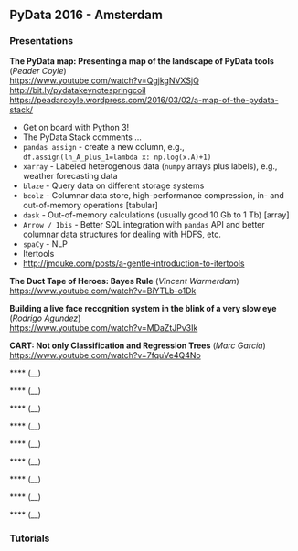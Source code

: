 ## PyData 2016 - Amsterdam

### Presentations


**The PyData map: Presenting a map of the landscape of PyData tools** (_Peader Coyle_)
<br/>https://www.youtube.com/watch?v=QgjkgNVXSjQ
<br/>http://bit.ly/pydatakeynotespringcoil
<br/>https://peadarcoyle.wordpress.com/2016/03/02/a-map-of-the-pydata-stack/

- Get on board with Python 3!
- The PyData Stack comments ...
 - `pandas assign` - create a new column, e.g., `df.assign(ln_A_plus_1=lambda x: np.log(x.A)+1)`
 - `xarray` - Labeled heterogenous data (`numpy` arrays plus labels), e.g., weather forecasting data
 - `blaze` - Query data on different storage systems
 - `bcolz` - Columnar data store, high-performance compression, in- and out-of-memory operations [tabular]
 - `dask` - Out-of-memory calculations (usually good 10 Gb to 1 Tb) [array]
 - `Arrow / Ibis` - Better SQL integration with `pandas` API and better columnar data structures for dealing with HDFS, etc.
 - `spaCy` - NLP
- Itertools
 - http://jmduke.com/posts/a-gentle-introduction-to-itertools
 
**The Duct Tape of Heroes: Bayes Rule** (_Vincent Warmerdam_)
<br/>https://www.youtube.com/watch?v=BiYTLb-o1Dk

**Building a live face recognition system in the blink of a very slow eye** (_Rodrigo Agundez_)
<br/>https://www.youtube.com/watch?v=MDaZtJPv3Ik

**CART: Not only Classification and Regression Trees** (_Marc Garcia_)
<br/>https://www.youtube.com/watch?v=7fquVe4Q4No

**** (__)
<br/>

**** (__)
<br/>

**** (__)
<br/>

**** (__)
<br/>

**** (__)
<br/>

**** (__)
<br/>

**** (__)
<br/>

**** (__)
<br/>

**** (__)
<br/>









### Tutorials
